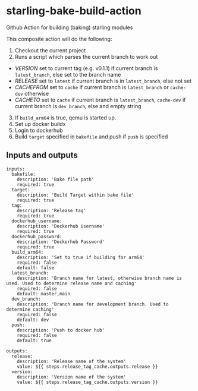 # starling-bake-build-action
Github Action for building (baking) starling modules

This composite action will do the following:
1. Checkout the current project
2. Runs a script which parses the current branch to work out 
  - *VERSION* set to current tag (e.g. v0.1.1) if current branch is `latest_branch`, else set to the branch name
  - *RELEASE* set to `latest` if current branch is in `latest_branch`, else not set
  - *CACHEFROM* set to `cache` if current branch is `latest_branch` or `cache-dev` otherwise
  - *CACHETO* set to `cache` if current branch is `latest_branch`, `cache-dev` if current branch is `dev_branch`, else and empty string 
3. If `build_arm64` is true, qemu is started up. 
4. Set up docker buildx
5. Login to dockerhub
6. Build `target` specified in `bakefile` and push if `push` is specified
 
## Inputs and outputs
```
inputs: 
  bakefile:
    description: 'Bake file path'
    required: true
  target: 
    description: 'Build Target within bake file'
    required: true
  tag: 
    description: 'Release tag'
    required: true
  dockerhub_username: 
    description: 'Dockerhub Username'
    required: true
  dockerhub_password: 
    description: 'Dockerhub Password'
    required: true
  build_arm64: 
    description: 'Set to true if building for arm64'
    required: false
    default: false
  latest_branch:
    description: 'Branch name for latest, otherwise branch name is used. Used to determine release name and caching'
    required: false
    default: master,main
  dev_branch:
    description: 'Branch name for development branch. Used to determine caching'
    required: false
    default: dev
  push:
    description: 'Push to docker hub'
    required: false
    default: true
   
outputs: 
  release:
    description: 'Release name of the system'
    value: ${{ steps.release_tag_cache.outputs.release }}
  version:
    description: 'Version name of the system'
    value: ${{ steps.release_tag_cache.outputs.version }}
```